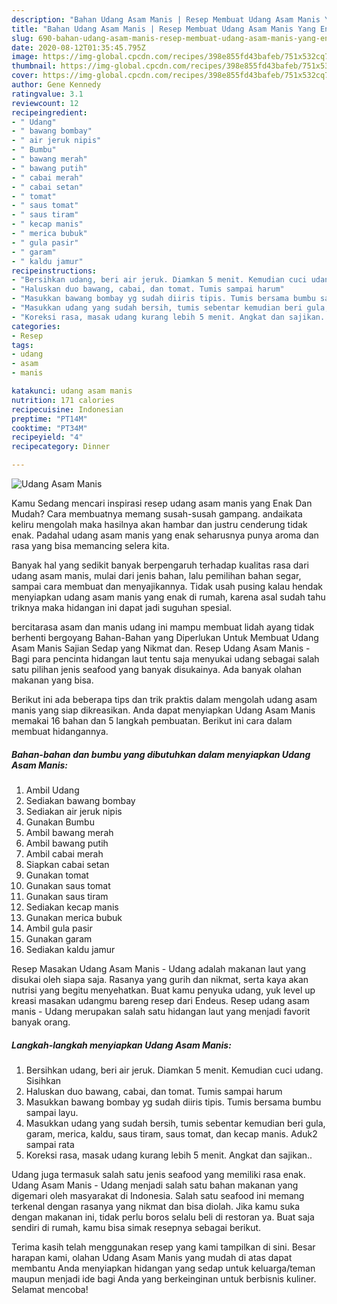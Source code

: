 ```yaml
---
description: "Bahan Udang Asam Manis | Resep Membuat Udang Asam Manis Yang Enak dan Simpel"
title: "Bahan Udang Asam Manis | Resep Membuat Udang Asam Manis Yang Enak dan Simpel"
slug: 690-bahan-udang-asam-manis-resep-membuat-udang-asam-manis-yang-enak-dan-simpel
date: 2020-08-12T01:35:45.795Z
image: https://img-global.cpcdn.com/recipes/398e855fd43bafeb/751x532cq70/udang-asam-manis-foto-resep-utama.jpg
thumbnail: https://img-global.cpcdn.com/recipes/398e855fd43bafeb/751x532cq70/udang-asam-manis-foto-resep-utama.jpg
cover: https://img-global.cpcdn.com/recipes/398e855fd43bafeb/751x532cq70/udang-asam-manis-foto-resep-utama.jpg
author: Gene Kennedy
ratingvalue: 3.1
reviewcount: 12
recipeingredient:
- " Udang"
- " bawang bombay"
- " air jeruk nipis"
- " Bumbu"
- " bawang merah"
- " bawang putih"
- " cabai merah"
- " cabai setan"
- " tomat"
- " saus tomat"
- " saus tiram"
- " kecap manis"
- " merica bubuk"
- " gula pasir"
- " garam"
- " kaldu jamur"
recipeinstructions:
- "Bersihkan udang, beri air jeruk. Diamkan 5 menit. Kemudian cuci udang. Sisihkan"
- "Haluskan duo bawang, cabai, dan tomat. Tumis sampai harum"
- "Masukkan bawang bombay yg sudah diiris tipis. Tumis bersama bumbu sampai layu."
- "Masukkan udang yang sudah bersih, tumis sebentar kemudian beri gula, garam, merica, kaldu, saus tiram, saus tomat, dan kecap manis. Aduk2 sampai rata"
- "Koreksi rasa, masak udang kurang lebih 5 menit. Angkat dan sajikan.."
categories:
- Resep
tags:
- udang
- asam
- manis

katakunci: udang asam manis 
nutrition: 171 calories
recipecuisine: Indonesian
preptime: "PT14M"
cooktime: "PT34M"
recipeyield: "4"
recipecategory: Dinner

---
```



![Udang Asam Manis](https://img-global.cpcdn.com/recipes/398e855fd43bafeb/751x532cq70/udang-asam-manis-foto-resep-utama.jpg)

Kamu Sedang mencari inspirasi resep udang asam manis yang Enak Dan Mudah? Cara membuatnya memang susah-susah gampang. andaikata keliru mengolah maka hasilnya akan hambar dan justru cenderung tidak enak. Padahal udang asam manis yang enak seharusnya punya aroma dan rasa yang bisa memancing selera kita.

Banyak hal yang sedikit banyak berpengaruh terhadap kualitas rasa dari udang asam manis, mulai dari jenis bahan, lalu pemilihan bahan segar, sampai cara membuat dan menyajikannya. Tidak usah pusing kalau hendak menyiapkan udang asam manis yang enak di rumah, karena asal sudah tahu triknya maka hidangan ini dapat jadi suguhan spesial.

bercitarasa asam dan manis udang ini mampu membuat lidah ayang tidak berhenti bergoyang Bahan-Bahan yang Diperlukan Untuk Membuat Udang Asam Manis Sajian Sedap yang Nikmat dan. Resep Udang Asam Manis - Bagi para pencinta hidangan laut tentu saja menyukai udang sebagai salah satu pilihan jenis seafood yang banyak disukainya. Ada banyak olahan makanan yang bisa.


Berikut ini ada beberapa tips dan trik praktis dalam mengolah udang asam manis yang siap dikreasikan. Anda dapat menyiapkan Udang Asam Manis memakai 16 bahan dan 5 langkah pembuatan. Berikut ini cara dalam membuat hidangannya.

<!--inarticleads1-->

##### Bahan-bahan dan bumbu yang dibutuhkan dalam menyiapkan Udang Asam Manis:

1. Ambil  Udang
1. Sediakan  bawang bombay
1. Sediakan  air jeruk nipis
1. Gunakan  Bumbu
1. Ambil  bawang merah
1. Ambil  bawang putih
1. Ambil  cabai merah
1. Siapkan  cabai setan
1. Gunakan  tomat
1. Gunakan  saus tomat
1. Gunakan  saus tiram
1. Sediakan  kecap manis
1. Gunakan  merica bubuk
1. Ambil  gula pasir
1. Gunakan  garam
1. Sediakan  kaldu jamur


Resep Masakan Udang Asam Manis - Udang adalah makanan laut yang disukai oleh siapa saja. Rasanya yang gurih dan nikmat, serta kaya akan nutrisi yang begitu menyehatkan. Buat kamu penyuka udang, yuk level up kreasi masakan udangmu bareng resep dari Endeus. Resep udang asam manis - Udang merupakan salah satu hidangan laut yang menjadi favorit banyak orang. 

<!--inarticleads2-->

##### Langkah-langkah menyiapkan Udang Asam Manis:

1. Bersihkan udang, beri air jeruk. Diamkan 5 menit. Kemudian cuci udang. Sisihkan
1. Haluskan duo bawang, cabai, dan tomat. Tumis sampai harum
1. Masukkan bawang bombay yg sudah diiris tipis. Tumis bersama bumbu sampai layu.
1. Masukkan udang yang sudah bersih, tumis sebentar kemudian beri gula, garam, merica, kaldu, saus tiram, saus tomat, dan kecap manis. Aduk2 sampai rata
1. Koreksi rasa, masak udang kurang lebih 5 menit. Angkat dan sajikan..


Udang juga termasuk salah satu jenis seafood yang memiliki rasa enak. Udang Asam Manis - Udang menjadi salah satu bahan makanan yang digemari oleh masyarakat di Indonesia. Salah satu seafood ini memang terkenal dengan rasanya yang nikmat dan bisa diolah. Jika kamu suka dengan makanan ini, tidak perlu boros selalu beli di restoran ya. Buat saja sendiri di rumah, kamu bisa simak resepnya sebagai berikut. 

Terima kasih telah menggunakan resep yang kami tampilkan di sini. Besar harapan kami, olahan Udang Asam Manis yang mudah di atas dapat membantu Anda menyiapkan hidangan yang sedap untuk keluarga/teman maupun menjadi ide bagi Anda yang berkeinginan untuk berbisnis kuliner. Selamat mencoba!
